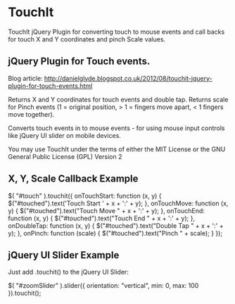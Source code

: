 # TouchIt

TouchIt jQuery Plugin for converting touch to mouse events and call backs for touch X and Y coordinates and pinch Scale values.

## jQuery Plugin for Touch events.

Blog article: http://danielglyde.blogspot.co.uk/2012/08/touchit-jquery-plugin-for-touch-events.html

Returns X and Y coordinates for touch events and double tap.
Returns scale for Pinch events (1 = original position, > 1 = fingers move apart, < 1 fingers move together).

Converts touch events in to mouse events - for using mouse input controls like jQuery UI slider on mobile devices.

You may use TouchIt under the terms of either the MIT License or the GNU General Public License (GPL) Version 2

X, Y, Scale Callback Example
----------------------------
$( "#touch" ).touchit({
	onTouchStart: function (x, y) {
		$("#touched").text('Touch Start ' + x + ':' + y);
	},
	onTouchMove: function (x, y) {
		$("#touched").text("Touch Move " + x + ':' + y);
	},
	onTouchEnd: function (x, y) {
		$("#touched").text("Touch End " + x + ':' + y);
	},
	onDoubleTap: function (x, y) {
		$("#touched").text("Double Tap " + x + ':' + y);
	},
	onPinch: function (scale) {
		$("#touched").text("Pinch " + scale);
	}
});

jQuery UI Slider Example
------------------------
Just add .touchit() to the jQuery UI Slider:

$( "#zoomSlider" ).slider({
	orientation: "vertical",
	min: 0,
	max: 100
}).touchit();